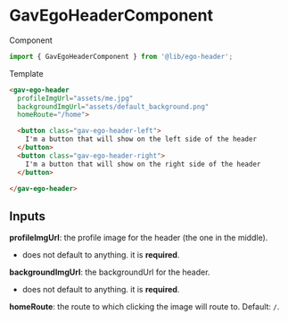 # GavEgoHeaderComponent
Component
```typescript
import { GavEgoHeaderComponent } from '@lib/ego-header';
```

Template
```html
<gav-ego-header
  profileImgUrl="assets/me.jpg"
  backgroundImgUrl="assets/default_background.png"
  homeRoute="/home">

  <button class="gav-ego-header-left">
    I'm a button that will show on the left side of the header
  </button>
  <button class="gav-ego-header-right">
    I'm a button that will show on the right side of the header
  </button>

</gav-ego-header>
```

## Inputs
**profileImgUrl**: the profile image for the header (the one in the middle).
  - does not default to anything. it is **required**.

**backgroundImgUrl**: the backgroundUrl for the header.
  - does not default to anything. it is **required**.

**homeRoute**: the route to which clicking the image will route to. Default: `/`.
